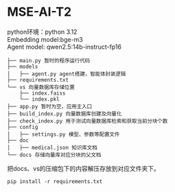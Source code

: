 # MSE-AI-T2
python环境：python 3.12  
Embedding model:bge-m3  
Agent model: qwen2.5:14b-instruct-fp16  

```
├── main.py 暂时的程序运行代码 
├── models 
│   ├── agent.py agent搭建，智能体封装逻辑 
├── requirements.txt
└── vs 向量数据库存储位置
    ├── index.faiss
    └── index.pkl
├── app.py 暂时为空，应用主入口
├── build_index.py 向量数据库创建及向量化
├── check_index.py 用于测试向量数据库检索和获取当前分块个数
├── config
│   ├── settings.py 模型、参数等配置文件
├── doc
│   ├── medical.json 知识库文档
└── docs 存储向量库对应分块的父文档
```
把docs、vs的压缩包下的内容解压存放到对应文件夹下。
```
pip install -r requirements.txt
```
